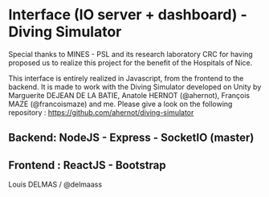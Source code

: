 # Interface (IO server + dashboard) - Diving Simulator

Special thanks to MINES - PSL and its research laboratory CRC for having proposed us to realize this project for the benefit of the Hospitals of Nice.

This interface is entirely realized in Javascript, from the frontend to the backend. It is made to work with the Diving Simulator developed on Unity by Marguerite DEJEAN DE LA BATIE, Anatole HERNOT (@ahernot), François MAZE (@francoismaze) and me. Please give a look on the following repository : <https://github.com/ahernot/diving-simulator>

## Backend: NodeJS - Express - SocketIO (master)

## Frontend : ReactJS - Bootstrap

Louis DELMAS / @delmaass